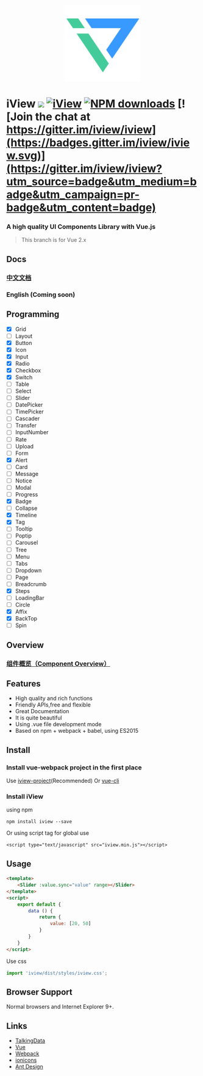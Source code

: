 <p align="center">
    <a href="https://www.iviewui.com">
        <img width="200" src="https://raw.githubusercontent.com/iview/iview/master/assets/logo.png">
    </a>
</p>

# iView  [![](https://img.shields.io/travis/iview/iview.svg?style=flat-square)](https://travis-ci.org/iview/iview) [![iView](https://img.shields.io/npm/v/iview.svg?style=flat-square)](https://www.npmjs.org/package/iview) [![NPM downloads](http://img.shields.io/npm/dm/iview.svg?style=flat-square)](https://npmjs.org/package/iview) [![Join the chat at https://gitter.im/iview/iview](https://badges.gitter.im/iview/iview.svg)](https://gitter.im/iview/iview?utm_source=badge&utm_medium=badge&utm_campaign=pr-badge&utm_content=badge)

### A high quality  UI Components Library with Vue.js

> This branch is for Vue 2.x

## Docs

### [中文文档](https://www.iviewui.com)
### English (Coming soon)

## Programming
- [x] Grid
- [ ] Layout
- [x] Button
- [x] Icon
- [x] Input
- [x] Radio
- [x] Checkbox
- [x] Switch
- [ ] Table
- [ ] Select
- [ ] Slider
- [ ] DatePicker
- [ ] TimePicker
- [ ] Cascader
- [ ] Transfer
- [ ] InputNumber
- [ ] Rate
- [ ] Upload
- [ ] Form
- [x] Alert
- [ ] Card
- [ ] Message
- [ ] Notice
- [ ] Modal
- [ ] Progress
- [x] Badge
- [ ] Collapse
- [x] Timeline
- [x] Tag
- [ ] Tooltip
- [ ] Poptip
- [ ] Carousel
- [ ] Tree
- [ ] Menu
- [ ] Tabs
- [ ] Dropdown
- [ ] Page
- [ ] Breadcrumb
- [x] Steps
- [ ] LoadingBar
- [ ] Circle
- [x] Affix
- [x] BackTop
- [ ] Spin

## Overview

### [组件概览（Component Overview）](https://www.iviewui.com/overview)

## Features

- High quality and rich functions
- Friendly APIs,free and flexible
- Great Documentation
- It is quite beautiful
- Using .vue file development mode
- Based on npm + webpack + babel, using ES2015

## Install

### Install vue-webpack project in the first place 

Use [iview-project](https://github.com/iview/iview-project)(Recommended) Or [vue-cli](https://github.com/vuejs/vue-cli)

### Install iView

using npm
```
npm install iview --save
```
Or using script tag for global use
```
<script type="text/javascript" src="iview.min.js"></script>
```

## Usage

```html
<template>
    <Slider :value.sync="value" range></Slider>
</template>
<script>
    export default {
        data () {
            return {
                value: [20, 50]
            }
        }
    }
</script>
```
Use css
```js
import 'iview/dist/styles/iview.css';
```

## Browser Support

Normal browsers and Internet Explorer 9+.

## Links

- [TalkingData](https://github.com/TalkingData)
- [Vue](https://github.com/vuejs/vue)
- [Webpack](https://github.com/webpack/webpack)
- [ionicons](https://github.com/driftyco/ionicons)
- [Ant Design](https://github.com/ant-design/ant-design)
